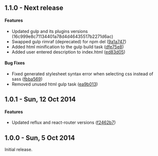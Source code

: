 <a name="1.1.0"></a>
## 1.1.0 - Next release

#### Features

-	Updated gulp and its plugins versions (16c999e8c71134401a78d4d46435517b2271d6ac)
- Swapped gulp rimraf (deprecated) for npm del ([9a1a747](/TFaga/generator-react-reflux/commit/9a1a7475dea0334a2dd9d7a62121bb3bfb0dba27))
- Added html minification to the gulp build task ([dfe75e8](/TFaga/generator-react-reflux/commit/dfe75e8d09a583d64638704e3b0e4b6a7833cec8))
- Added user entered description to index.html ([ed83d05](/TFaga/generator-react-reflux/commit/ed83d05c0d9dd003d9370e03bec5f5620c9154b8))

#### Bug Fixes

- Fixed generated stylesheet syntax error when selecting css instead of sass ([fbba569](/TFaga/generator-react-reflux/commit/fbba569652c63c30a94601e6962422645b5e869b))
- Removed unused html gulp task ([ea9b013](/TFaga/generator-react-reflux/commit/ea9b013c86fa38d8918a6a1bd0e8636ba07dc66e))

<a name="1.0.1"></a>
## 1.0.1 - Sun, 12 Oct 2014

#### Features

- Updated reflux and react-router versions ([f2462b7](/TFaga/generator-react-reflux/commit/f2462b7c1295419dc375635a999f46d1991834aa))

<a name="1.0.0"></a>
## 1.0.0 - Sun, 5 Oct 2014

Initial release.
